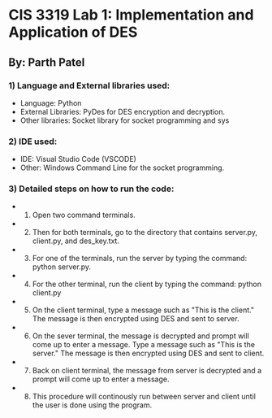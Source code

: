 # CIS 3319 Lab 1: Implementation and Application of DES

## By: Parth Patel

### 1) Language and External libraries used:
* Language: Python
* External Libraries: PyDes for DES encryption and decryption.
* Other libraries: Socket library for socket programming and sys
### 2) IDE used:
* IDE: Visual Studio Code (VSCODE)
* Other: Windows Command Line for the socket programming.
### 3) Detailed steps on how to run the code:
* 1) Open two command terminals.
* 2) Then for both terminals, go to the directory that contains server.py, client.py, and des_key.txt.
* 3) For one of the terminals, run the server by typing the command: python server.py.
* 4) For the other terminal, run the client by typing the command: python client.py
* 5) On the client terminal, type a message such as "This is the client." 
     The message is then encrypted using DES and sent to server.
* 6) On the sever terminal, the message is decrypted and prompt will come up to enter a message.
     Type a message such as "This is the server." The message is then encrypted using DES and sent to client.
* 7) Back on client terminal, the message from server is decrypted and a prompt will come up to enter a message.
* 8) This procedure will continously run between server and client until the user is done using the program.

